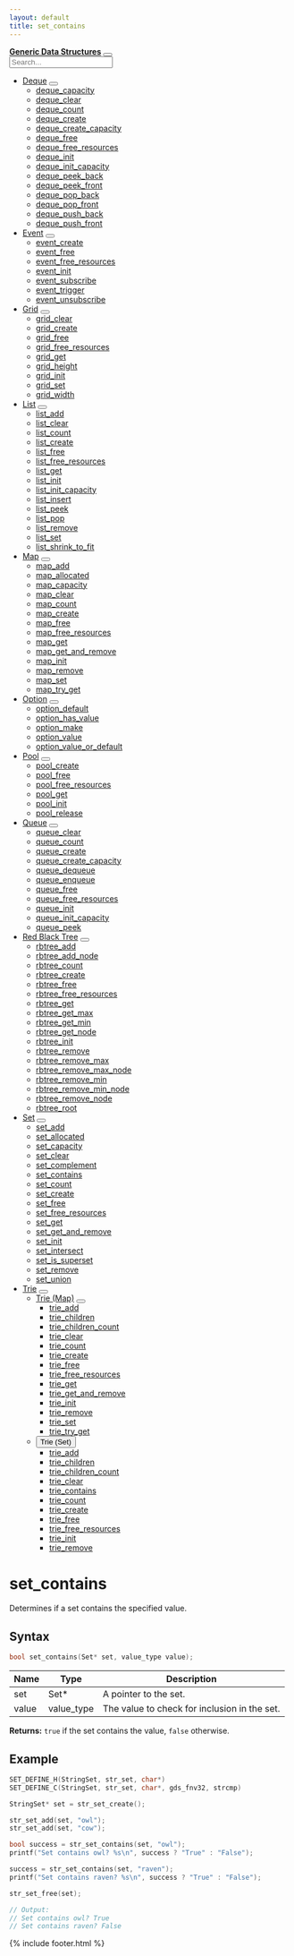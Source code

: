 ```yaml
---
layout: default
title: set_contains
---
```

<div class="row">
<div class="col-md-3 side-nav text-light">
<nav class="navbar-dark">
<div class="d-inline-flex justify-content-between justify-content-md-center align-items-center w-100 py-2">
<b><a href="{{site.baseurl}}/">Generic Data Structures</a></b>
<button class="side-nav-button" type="button" data-toggle="collapse" data-target="#sidenav-container">
<span class="side-nav-button-image"></span>
</button>
</div>
<div class="collapse" id="sidenav-container">
<div class="d-flex justify-content-center">
<input class="form - control" type="text" name="search" id="search" placeholder="Search..." aria-label="Search">
</div>
<ul id="search-results" style="display: hidden;"></ul>
<ul id="nav-items">
<li>
<a href="{{site.baseurl}}/deque">Deque</a>
<button class="nav-dropdown"></button>
<ul class="nav-dropdown-container">
<li>
<a href="{{site.baseurl}}/deque/deque-capacity">deque_capacity</a>
</li>
<li>
<a href="{{site.baseurl}}/deque/deque-clear">deque_clear</a>
</li>
<li>
<a href="{{site.baseurl}}/deque/deque-count">deque_count</a>
</li>
<li>
<a href="{{site.baseurl}}/deque/deque-create">deque_create</a>
</li>
<li>
<a href="{{site.baseurl}}/deque/deque-create-capacity">deque_create_capacity</a>
</li>
<li>
<a href="{{site.baseurl}}/deque/deque-free">deque_free</a>
</li>
<li>
<a href="{{site.baseurl}}/deque/deque-free-resources">deque_free_resources</a>
</li>
<li>
<a href="{{site.baseurl}}/deque/deque-init">deque_init</a>
</li>
<li>
<a href="{{site.baseurl}}/deque/deque-init-capacity">deque_init_capacity</a>
</li>
<li>
<a href="{{site.baseurl}}/deque/deque-peek-back">deque_peek_back</a>
</li>
<li>
<a href="{{site.baseurl}}/deque/deque-peek-front">deque_peek_front</a>
</li>
<li>
<a href="{{site.baseurl}}/deque/deque-pop-back">deque_pop_back</a>
</li>
<li>
<a href="{{site.baseurl}}/deque/deque-pop-front">deque_pop_front</a>
</li>
<li>
<a href="{{site.baseurl}}/deque/deque-push-back">deque_push_back</a>
</li>
<li>
<a href="{{site.baseurl}}/deque/deque-push-front">deque_push_front</a>
</li>
</ul>
</li>
<li>
<a href="{{site.baseurl}}/event">Event</a>
<button class="nav-dropdown"></button>
<ul class="nav-dropdown-container">
<li>
<a href="{{site.baseurl}}/event/event-create">event_create</a>
</li>
<li>
<a href="{{site.baseurl}}/event/event-free">event_free</a>
</li>
<li>
<a href="{{site.baseurl}}/event/event-free-resources">event_free_resources</a>
</li>
<li>
<a href="{{site.baseurl}}/event/event-init">event_init</a>
</li>
<li>
<a href="{{site.baseurl}}/event/event-subscribe">event_subscribe</a>
</li>
<li>
<a href="{{site.baseurl}}/event/event-trigger">event_trigger</a>
</li>
<li>
<a href="{{site.baseurl}}/event/event-unsubscribe">event_unsubscribe</a>
</li>
</ul>
</li>
<li>
<a href="{{site.baseurl}}/grid">Grid</a>
<button class="nav-dropdown"></button>
<ul class="nav-dropdown-container">
<li>
<a href="{{site.baseurl}}/grid/grid-clear">grid_clear</a>
</li>
<li>
<a href="{{site.baseurl}}/grid/grid-create">grid_create</a>
</li>
<li>
<a href="{{site.baseurl}}/grid/grid-free">grid_free</a>
</li>
<li>
<a href="{{site.baseurl}}/grid/grid-free-resources">grid_free_resources</a>
</li>
<li>
<a href="{{site.baseurl}}/grid/grid-get">grid_get</a>
</li>
<li>
<a href="{{site.baseurl}}/grid/grid-height">grid_height</a>
</li>
<li>
<a href="{{site.baseurl}}/grid/grid-init">grid_init</a>
</li>
<li>
<a href="{{site.baseurl}}/grid/grid-set">grid_set</a>
</li>
<li>
<a href="{{site.baseurl}}/grid/grid-width">grid_width</a>
</li>
</ul>
</li>
<li>
<a href="{{site.baseurl}}/list">List</a>
<button class="nav-dropdown"></button>
<ul class="nav-dropdown-container">
<li>
<a href="{{site.baseurl}}/list/list-add">list_add</a>
</li>
<li>
<a href="{{site.baseurl}}/list/list-clear">list_clear</a>
</li>
<li>
<a href="{{site.baseurl}}/list/list-count">list_count</a>
</li>
<li>
<a href="{{site.baseurl}}/list/list-create">list_create</a>
</li>
<li>
<a href="{{site.baseurl}}/list/list-free">list_free</a>
</li>
<li>
<a href="{{site.baseurl}}/list/list-free-resources">list_free_resources</a>
</li>
<li>
<a href="{{site.baseurl}}/list/list-get">list_get</a>
</li>
<li>
<a href="{{site.baseurl}}/list/list-init">list_init</a>
</li>
<li>
<a href="{{site.baseurl}}/list/list-init-capacity">list_init_capacity</a>
</li>
<li>
<a href="{{site.baseurl}}/list/list-insert">list_insert</a>
</li>
<li>
<a href="{{site.baseurl}}/list/list-peek">list_peek</a>
</li>
<li>
<a href="{{site.baseurl}}/list/list-pop">list_pop</a>
</li>
<li>
<a href="{{site.baseurl}}/list/list-remove">list_remove</a>
</li>
<li>
<a href="{{site.baseurl}}/list/list-set">list_set</a>
</li>
<li>
<a href="{{site.baseurl}}/list/list-shrink-to-fit">list_shrink_to_fit</a>
</li>
</ul>
</li>
<li>
<a href="{{site.baseurl}}/map">Map</a>
<button class="nav-dropdown"></button>
<ul class="nav-dropdown-container">
<li>
<a href="{{site.baseurl}}/map/map-add">map_add</a>
</li>
<li>
<a href="{{site.baseurl}}/map/map-allocated">map_allocated</a>
</li>
<li>
<a href="{{site.baseurl}}/map/map-capacity">map_capacity</a>
</li>
<li>
<a href="{{site.baseurl}}/map/map-clear">map_clear</a>
</li>
<li>
<a href="{{site.baseurl}}/map/map-count">map_count</a>
</li>
<li>
<a href="{{site.baseurl}}/map/map-create">map_create</a>
</li>
<li>
<a href="{{site.baseurl}}/map/map-free">map_free</a>
</li>
<li>
<a href="{{site.baseurl}}/map/map-free-resources">map_free_resources</a>
</li>
<li>
<a href="{{site.baseurl}}/map/map-get">map_get</a>
</li>
<li>
<a href="{{site.baseurl}}/map/map-get-and-remove">map_get_and_remove</a>
</li>
<li>
<a href="{{site.baseurl}}/map/map-init">map_init</a>
</li>
<li>
<a href="{{site.baseurl}}/map/map-remove">map_remove</a>
</li>
<li>
<a href="{{site.baseurl}}/map/map-set">map_set</a>
</li>
<li>
<a href="{{site.baseurl}}/map/map-try-get">map_try_get</a>
</li>
</ul>
</li>
<li>
<a href="{{site.baseurl}}/option">Option</a>
<button class="nav-dropdown"></button>
<ul class="nav-dropdown-container">
<li>
<a href="{{site.baseurl}}/option/option-default">option_default</a>
</li>
<li>
<a href="{{site.baseurl}}/option/option-has-value">option_has_value</a>
</li>
<li>
<a href="{{site.baseurl}}/option/option-make">option_make</a>
</li>
<li>
<a href="{{site.baseurl}}/option/option-value">option_value</a>
</li>
<li>
<a href="{{site.baseurl}}/option/option-value-or-default">option_value_or_default</a>
</li>
</ul>
</li>
<li>
<a href="{{site.baseurl}}/pool">Pool</a>
<button class="nav-dropdown"></button>
<ul class="nav-dropdown-container">
<li>
<a href="{{site.baseurl}}/pool/pool-create">pool_create</a>
</li>
<li>
<a href="{{site.baseurl}}/pool/pool-free">pool_free</a>
</li>
<li>
<a href="{{site.baseurl}}/pool/pool-free-resources">pool_free_resources</a>
</li>
<li>
<a href="{{site.baseurl}}/pool/pool-get">pool_get</a>
</li>
<li>
<a href="{{site.baseurl}}/pool/pool-init">pool_init</a>
</li>
<li>
<a href="{{site.baseurl}}/pool/pool-release">pool_release</a>
</li>
</ul>
</li>
<li>
<a href="{{site.baseurl}}/queue">Queue</a>
<button class="nav-dropdown"></button>
<ul class="nav-dropdown-container">
<li>
<a href="{{site.baseurl}}/queue/queue-clear">queue_clear</a>
</li>
<li>
<a href="{{site.baseurl}}/queue/queue-count">queue_count</a>
</li>
<li>
<a href="{{site.baseurl}}/queue/queue-create">queue_create</a>
</li>
<li>
<a href="{{site.baseurl}}/queue/queue-create-capacity">queue_create_capacity</a>
</li>
<li>
<a href="{{site.baseurl}}/queue/queue-dequeue">queue_dequeue</a>
</li>
<li>
<a href="{{site.baseurl}}/queue/queue-enqueue">queue_enqueue</a>
</li>
<li>
<a href="{{site.baseurl}}/queue/queue-free">queue_free</a>
</li>
<li>
<a href="{{site.baseurl}}/queue/queue-free-resources">queue_free_resources</a>
</li>
<li>
<a href="{{site.baseurl}}/queue/queue-init">queue_init</a>
</li>
<li>
<a href="{{site.baseurl}}/queue/queue-init-capacity">queue_init_capacity</a>
</li>
<li>
<a href="{{site.baseurl}}/queue/queue-peek">queue_peek</a>
</li>
</ul>
</li>
<li>
<a href="{{site.baseurl}}/redblacktree">Red Black Tree</a>
<button class="nav-dropdown"></button>
<ul class="nav-dropdown-container">
<li>
<a href="{{site.baseurl}}/redblacktree/rbtree-add">rbtree_add</a>
</li>
<li>
<a href="{{site.baseurl}}/redblacktree/rbtree-add-node">rbtree_add_node</a>
</li>
<li>
<a href="{{site.baseurl}}/redblacktree/rbtree-count">rbtree_count</a>
</li>
<li>
<a href="{{site.baseurl}}/redblacktree/rbtree-create">rbtree_create</a>
</li>
<li>
<a href="{{site.baseurl}}/redblacktree/rbtree-free">rbtree_free</a>
</li>
<li>
<a href="{{site.baseurl}}/redblacktree/rbtree-free-resources">rbtree_free_resources</a>
</li>
<li>
<a href="{{site.baseurl}}/redblacktree/rbtree-get">rbtree_get</a>
</li>
<li>
<a href="{{site.baseurl}}/redblacktree/rbtree-get-max">rbtree_get_max</a>
</li>
<li>
<a href="{{site.baseurl}}/redblacktree/rbtree-get-min">rbtree_get_min</a>
</li>
<li>
<a href="{{site.baseurl}}/redblacktree/rbtree-get-node">rbtree_get_node</a>
</li>
<li>
<a href="{{site.baseurl}}/redblacktree/rbtree-init">rbtree_init</a>
</li>
<li>
<a href="{{site.baseurl}}/redblacktree/rbtree-remove">rbtree_remove</a>
</li>
<li>
<a href="{{site.baseurl}}/redblacktree/rbtree-remove-max">rbtree_remove_max</a>
</li>
<li>
<a href="{{site.baseurl}}/redblacktree/rbtree-remove-max-node">rbtree_remove_max_node</a>
</li>
<li>
<a href="{{site.baseurl}}/redblacktree/rbtree-remove-min">rbtree_remove_min</a>
</li>
<li>
<a href="{{site.baseurl}}/redblacktree/rbtree-remove-min-node">rbtree_remove_min_node</a>
</li>
<li>
<a href="{{site.baseurl}}/redblacktree/rbtree-remove-node">rbtree_remove_node</a>
</li>
<li>
<a href="{{site.baseurl}}/redblacktree/rbtree-root">rbtree_root</a>
</li>
</ul>
</li>
<li>
<a href="{{site.baseurl}}/set">Set</a>
<button class="nav-dropdown active"></button>
<ul class="nav-dropdown-container" style="display: block;">
<li>
<a href="{{site.baseurl}}/set/set-add">set_add</a>
</li>
<li>
<a href="{{site.baseurl}}/set/set-allocated">set_allocated</a>
</li>
<li>
<a href="{{site.baseurl}}/set/set-capacity">set_capacity</a>
</li>
<li>
<a href="{{site.baseurl}}/set/set-clear">set_clear</a>
</li>
<li>
<a href="{{site.baseurl}}/set/set-complement">set_complement</a>
</li>
<li>
<a href="{{site.baseurl}}/set/set-contains">set_contains</a>
</li>
<li>
<a href="{{site.baseurl}}/set/set-count">set_count</a>
</li>
<li>
<a href="{{site.baseurl}}/set/set-create">set_create</a>
</li>
<li>
<a href="{{site.baseurl}}/set/set-free">set_free</a>
</li>
<li>
<a href="{{site.baseurl}}/set/set-free-resources">set_free_resources</a>
</li>
<li>
<a href="{{site.baseurl}}/set/set-get">set_get</a>
</li>
<li>
<a href="{{site.baseurl}}/set/set-get-and-remove">set_get_and_remove</a>
</li>
<li>
<a href="{{site.baseurl}}/set/set-init">set_init</a>
</li>
<li>
<a href="{{site.baseurl}}/set/set-intersect">set_intersect</a>
</li>
<li>
<a href="{{site.baseurl}}/set/set-is-superset">set_is_superset</a>
</li>
<li>
<a href="{{site.baseurl}}/set/set-remove">set_remove</a>
</li>
<li>
<a href="{{site.baseurl}}/set/set-union">set_union</a>
</li>
</ul>
</li>
<li>
<a href="{{site.baseurl}}/trie">Trie</a>
<button class="nav-dropdown"></button>
<ul class="nav-dropdown-container">
<li>
<a href="{{site.baseurl}}/trie/trie-map">Trie (Map)</a>
<button class="nav-dropdown"></button>
<ul class="nav-dropdown-container">
<li>
<a href="{{site.baseurl}}/trie/trie-map/trie-add">trie_add</a>
</li>
<li>
<a href="{{site.baseurl}}/trie/trie-map/trie-children">trie_children</a>
</li>
<li>
<a href="{{site.baseurl}}/trie/trie-map/trie-children-count">trie_children_count</a>
</li>
<li>
<a href="{{site.baseurl}}/trie/trie-map/trie-clear">trie_clear</a>
</li>
<li>
<a href="{{site.baseurl}}/trie/trie-map/trie-count">trie_count</a>
</li>
<li>
<a href="{{site.baseurl}}/trie/trie-map/trie-create">trie_create</a>
</li>
<li>
<a href="{{site.baseurl}}/trie/trie-map/trie-free">trie_free</a>
</li>
<li>
<a href="{{site.baseurl}}/trie/trie-map/trie-free-resources">trie_free_resources</a>
</li>
<li>
<a href="{{site.baseurl}}/trie/trie-map/trie-get">trie_get</a>
</li>
<li>
<a href="{{site.baseurl}}/trie/trie-map/trie-get-and-remove">trie_get_and_remove</a>
</li>
<li>
<a href="{{site.baseurl}}/trie/trie-map/trie-init">trie_init</a>
</li>
<li>
<a href="{{site.baseurl}}/trie/trie-map/trie-remove">trie_remove</a>
</li>
<li>
<a href="{{site.baseurl}}/trie/trie-map/trie-set">trie_set</a>
</li>
<li>
<a href="{{site.baseurl}}/trie/trie-map/trie-try-get">trie_try_get</a>
</li>
</ul>
</li>
<li>
<button class="nav-dropdown">Trie (Set)</button>
<ul class="nav-dropdown-container">
<li>
<a href="{{site.baseurl}}/trie/trie-set/trie-add">trie_add</a>
</li>
<li>
<a href="{{site.baseurl}}/trie/trie-set/trie-children">trie_children</a>
</li>
<li>
<a href="{{site.baseurl}}/trie/trie-set/trie-children-count">trie_children_count</a>
</li>
<li>
<a href="{{site.baseurl}}/trie/trie-set/trie-clear">trie_clear</a>
</li>
<li>
<a href="{{site.baseurl}}/trie/trie-set/trie-contains">trie_contains</a>
</li>
<li>
<a href="{{site.baseurl}}/trie/trie-set/trie-count">trie_count</a>
</li>
<li>
<a href="{{site.baseurl}}/trie/trie-set/trie-create">trie_create</a>
</li>
<li>
<a href="{{site.baseurl}}/trie/trie-set/trie-free">trie_free</a>
</li>
<li>
<a href="{{site.baseurl}}/trie/trie-set/trie-free-resources">trie_free_resources</a>
</li>
<li>
<a href="{{site.baseurl}}/trie/trie-set/trie-init">trie_init</a>
</li>
<li>
<a href="{{site.baseurl}}/trie/trie-set/trie-remove">trie_remove</a>
</li>
</ul>
</li>
</ul>
</li>
</ul>
</div>
</nav>
</div>
<div class="col-md-3"></div>
<div class="col-md-8" markdown="1">

# set_contains

Determines if a set contains the specified value.

## Syntax

```c
bool set_contains(Set* set, value_type value);
```

| Name | Type | Description |
| --- | --- | --- |
| set | Set* | A pointer to the set. |
| value | value_type | The value to check for inclusion in the set. |

**Returns:** `true` if the set contains the value, `false` otherwise.

## Example

```c
SET_DEFINE_H(StringSet, str_set, char*)
SET_DEFINE_C(StringSet, str_set, char*, gds_fnv32, strcmp)

StringSet* set = str_set_create();

str_set_add(set, "owl");
str_set_add(set, "cow");

bool success = str_set_contains(set, "owl");
printf("Set contains owl? %s\n", success ? "True" : "False");

success = str_set_contains(set, "raven");
printf("Set contains raven? %s\n", success ? "True" : "False");

str_set_free(set);

// Output:
// Set contains owl? True
// Set contains raven? False
```

{% include footer.html %}

</div>
</div>
